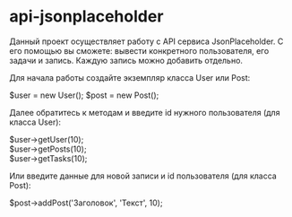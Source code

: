 # api-jsonplaceholder
Данный проект осуществляет работу с API сервиса JsonPlaceholder. С его помощью вы сможете: вывести конкретного пользователя, его задачи и запись. Каждую запись можно добавить отдельно.

Для начала работы создайте экземпляр класса User или Post:

$user = new User();
$post = new Post();

Далее обратитесь к методам и введите id нужного пользователя (для класса User):

$user->getUser(10);<br>
$user->getPosts(10);<br>
$user->getTasks(10);<br>

Или введите данные для новой записи и id пользователя (для класса Post):

$post->addPost('Заголовок', 'Текст', 10);

